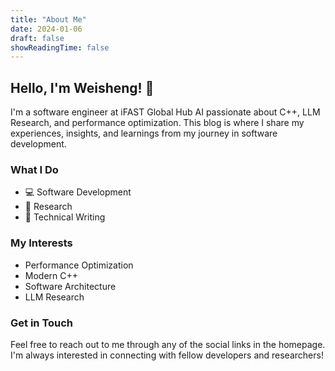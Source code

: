 ```yaml
---
title: "About Me"
date: 2024-01-06
draft: false
showReadingTime: false
---
```


## Hello, I'm Weisheng! 👋

I'm a software engineer at iFAST Global Hub AI passionate about C++, LLM Research, and performance optimization. This blog is where I share my experiences, insights, and learnings from my journey in software development.

### What I Do

- 💻 Software Development
- 🔬 Research
- 📝 Technical Writing

### My Interests

- Performance Optimization
- Modern C++
- Software Architecture
- LLM Research

### Get in Touch

Feel free to reach out to me through any of the social links in the homepage. I'm always interested in connecting with fellow developers and researchers! 